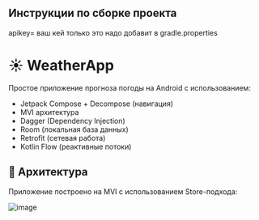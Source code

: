 ## Инструкции по сборке проекта


apikey= ваш кей только это надо добавит в gradle.properties 

# ☀️ WeatherApp

Простое приложение прогноза погоды на Android с использованием:

- Jetpack Compose + Decompose (навигация)
- MVI архитектура
- Dagger (Dependency Injection)
- Room (локальная база данных)
- Retrofit (сетевая работа)
- Kotlin Flow (реактивные потоки)

## 📐 Архитектура
Приложение построено на MVI с использованием Store-подхода:

![image](https://github.com/user-attachments/assets/2d75d99d-2944-408e-97e5-b537c47a0a2e)
